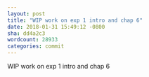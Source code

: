 ```yaml
---
layout: post
title: "WIP work on exp 1 intro and chap 6"
date: 2018-01-31 15:49:12 -0800
sha: dd4a2c3
wordcount: 28933
categories: commit
---
```

WIP work on exp 1 intro and chap 6
